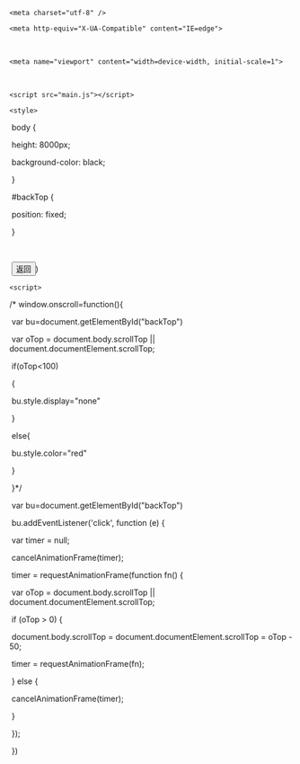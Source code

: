 <!DOCtypr <!DOCTYPE html>

<html>

<head>

    <meta charset="utf-8" />

    <meta http-equiv="X-UA-Compatible" content="IE=edge">

​    <title>Page Title</title>

    <meta name="viewport" content="width=device-width, initial-scale=1">

​    <link rel="stylesheet" type="text/css" media="screen" href="main.css" />

    <script src="main.js"></script>

    <style>

​        body {

​            height: 8000px;

​            background-color: black;

​        }

​        \#backTop {

​            position: fixed;

​        }

​    </style>

</head>

<body id="first">

​       <button id="backTop">返回</button>)

    <script>    

   /* window.onscroll=function(){

​        var bu=document.getElementById("backTop")

​            var oTop = document.body.scrollTop || document.documentElement.scrollTop;

​             if(oTop<100)

​             {

​                bu.style.display="none"

​             }

​             else{

​                bu.style.color="red"

​             }

​             }*/

​         var bu=document.getElementById("backTop")

​         bu.addEventListener('click', function (e) {

​                var timer = null;

​                 cancelAnimationFrame(timer);

​                 timer = requestAnimationFrame(function fn() {

​                var oTop = document.body.scrollTop || document.documentElement.scrollTop;

​                if (oTop > 0) {

​                    document.body.scrollTop = document.documentElement.scrollTop = oTop - 50;

​                    timer = requestAnimationFrame(fn);

​                } else {

​                    cancelAnimationFrame(timer);

​                }

​            });

​        })

​    </script>

</body>

</html>